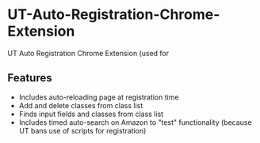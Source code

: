 # UT-Auto-Registration-Chrome-Extension
UT Auto Registration Chrome Extension (used for 

## Features
- Includes auto-reloading page at registration time
- Add and delete classes from class list
- Finds input fields and classes from class list
- Includes timed auto-search on Amazon to "test" functionality (because UT bans use of scripts for registration)

